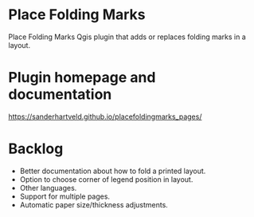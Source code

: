 # Place Folding Marks

Place Folding Marks Qgis plugin that adds or replaces folding marks in a layout. 

# Plugin homepage and documentation
https://sanderhartveld.github.io/placefoldingmarks_pages/

# Backlog
- Better documentation about how to fold a printed layout.
- Option to choose corner of legend position in layout.
- Other languages.
- Support for multiple pages.
- Automatic paper size/thickness adjustments.
